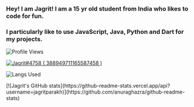 ### Hey! I am Jagrit! I am a 15 yr old student from India who likes to code for fun.
### I particularly like to use JavaScript, Java, Python and Dart for my projects.

<p ## literally me <img src= "https://cdn.discordapp.com/emojis/894175687878017055.png?size=80" alt='stats' width="20px">

<p> <img src="https://komarev.com/ghpvc/?username=thecodersimp" alt="Profile Views" /> </p>  

<p>
  <a href="https://discord.com/users/388949711165587458">
     <img src="https://discord.c99.nl/widget/theme-3/388949711165587458.png" alt="Jagrit#4758 ( 388949711165587458 )"/>
       </a>
</p>
<p> <img src="https://github-readme-stats.vercel.app/api/top-langs/?username=JagritParakh&theme=dark&layout=compact&langs_count=7" alt="Langs Used"/> </p>
[![Jagrit's GitHub stats](https://github-readme-stats.vercel.app/api?username=jagritparakh)](https://github.com/anuraghazra/github-readme-stats)
